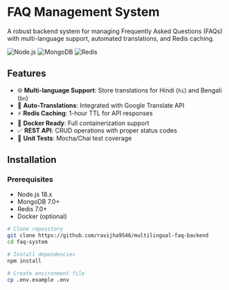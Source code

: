# FAQ Management System

A robust backend system for managing Frequently Asked Questions (FAQs) with multi-language support, automated translations, and Redis caching.

![Node.js](https://img.shields.io/badge/Node.js-18.x-green)
![MongoDB](https://img.shields.io/badge/MongoDB-7.0-blue)
![Redis](https://img.shields.io/badge/Redis-7.0-red)

## Features

- 🌐 **Multi-language Support**: Store translations for Hindi (`hi`) and Bengali (`bn`)
- 🤖 **Auto-Translations**: Integrated with Google Translate API
- ⚡ **Redis Caching**: 1-hour TTL for API responses
- 🐳 **Docker Ready**: Full containerization support
- ✅ **REST API**: CRUD operations with proper status codes
- 🧪 **Unit Tests**: Mocha/Chai test coverage

## Installation

### Prerequisites
- Node.js 18.x
- MongoDB 7.0+
- Redis 7.0+
- Docker (optional)

```bash
# Clone repository
git clone https://github.com/ravijha9546/multilingual-faq-backend
cd faq-system

# Install dependencies
npm install

# Create environment file
cp .env.example .env
